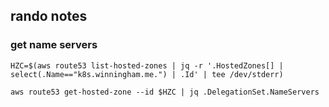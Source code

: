 ## **rando notes**

### **get name servers**
`HZC=$(aws route53 list-hosted-zones | jq -r '.HostedZones[] | select(.Name=="k8s.winningham.me.") | .Id' | tee /dev/stderr)`

`aws route53 get-hosted-zone --id $HZC | jq .DelegationSet.NameServers`
